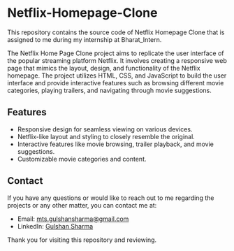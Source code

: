 # Netflix-Homepage-Clone

This repository contains the source code of Netflix Homepage Clone that is assigned to me during my internship at Bharat_Intern.

The Netflix Home Page Clone project aims to replicate the user interface of the popular streaming platform Netflix. It involves creating a responsive web page that mimics the layout, design, and functionality of the Netflix homepage. The project utilizes HTML, CSS, and JavaScript to build the user interface and provide interactive features such as browsing different movie categories, playing trailers, and navigating through movie suggestions.

## Features
- Responsive design for seamless viewing on various devices.
- Netflix-like layout and styling to closely resemble the original.
- Interactive features like movie browsing, trailer playback, and movie suggestions.
- Customizable movie categories and content.

## Contact

If you have any questions or would like to reach out to me regarding the projects or any other matter, you can contact me at:

- Email: [mts.gulshansharma@gmail.com](mailto:mts.gulshansharma@gmail.com)
- LinkedIn: [Gulshan Sharma](https://www.linkedin.com/in/gulshan-sharma-coder/)

Thank you for visiting this repository and reviewing.